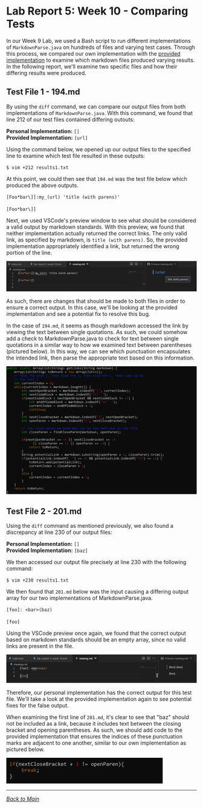 # Lab Report 5: Week 10 - Comparing Tests

In our Week 9 Lab, we used a Bash script to run different implementations of `MarkdownParse.java` on hundreds of files and varying test cases. Through this process, we compared our own implementation with the [provided implementation](https://github.com/ucsd-cse15l-w22/markdown-parse) to examine which markdown files produced varying results. In the following report, we'll examine two specific files and how their differing results were produced.  

## Test File 1 - 194.md  

By using the `diff` command, we can compare our output files from both implementations of `MarkdownParse.java`. With this command, we found that line 212 of our test files contained differing outouts:  

**Personal Implementation:** `[]`  
**Provided Implementation:** `[url]`  

Using the command below, we opened up our output files to the specified line to examine which test file resulted in these outputs:

```
$ vim +212 results1.txt
```  

At this point, we could then see that `194.md` was the test file below which produced the above outputs.  

```
[Foo*bar\]]:my_(url) 'title (with parens)'

[Foo*bar\]]
```  

Next, we used VSCode's preview window to see what should be considered a valid output by markdown standards. With this preview, we found that neither implementation actually returned the correct links. The only valid link, as specified by markdown, is `title (with parens)`. So, the provided implementation appropriately identified a link, but returned the wrong portion of the line.  

![lab5-194preview.md](images/lab5-194preview.png)  

As such, there are changes that should be made to both files in order to ensure a correct output. In this case, we'll be looking at the provided implementation and see a potential fix to resolve this bug.  

In the case of `194.md`, it seems as though markdown accessed the link by viewing the text between single quotations. As such, we could somehow add a check to MarkdownParse.java to check for text between single quotations in a similar way to how we examined text between parentheses (pictured below). In this way, we can see which punctuation encapsulates the intended link, then parse the appropriate text based on this information.

![lab5-fix1.png](images/lab5-fix1.png)  

## Test File 2 - 201.md

Using the `diff` command as mentioned previously, we also found a discrepancy at line 230 of our output files:  

**Personal Implementation:** `[]`  
**Provided Implementation:** `[baz]`  

We then accessed our output file precisely at line 230 with the following command:  

```
$ vim +230 results1.txt
```  

We then found that `201.md` below was the input causing a differing output array for our two implementations of MarkdownParse.java.  

```
[foo]: <bar>(baz)

[foo]
```  

Using the VSCode preview once again, we found that the correct output based on markdown standards should be an empty array, since no valid links are present in the file.  

![lab5-201preview.md](images/lab5-201preview.png)  

Therefore, our personal implementation has the correct output for this test file. We'll take a look at the provided implementation again to see potential fixes for the false output.  

When examining the first line of `201.md`, it's clear to see that "baz" should not be included as a link, because it includes text between the closing bracket and opening parentheses. As such, we should add code to the provided implementation that ensures the indices of these punctuation marks are adjacent to one another, similar to our own implementation as pictured below.  

![lab5-fix2.png](images/lab5-fix2.png)  

---
[*Back to Main*](https://njaurigue.github.io/cse15l-lab-reports/index.html)